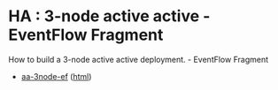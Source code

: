 # HA : 3-node active active - EventFlow Fragment

How to build a 3-node active active deployment. - EventFlow Fragment

* [aa-3node-ef](src/site/markdown/index.md) ([html](https://plord12.github.io/samples/10.4.0/highavailability/aa-3node/aa-3node-ef/))
